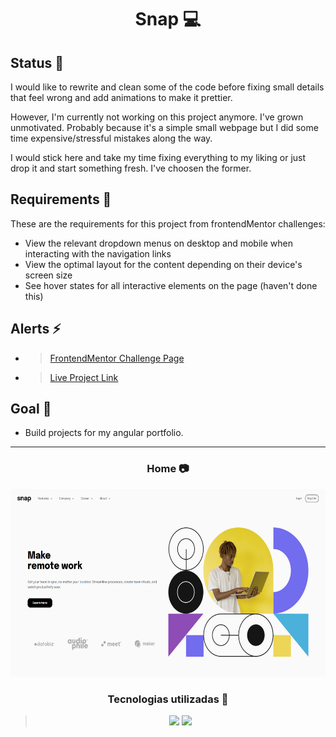 <h1 align="center"> Snap 💻 </h1>

## Status 🔧

I would like to rewrite and clean some of the code before fixing small details that feel wrong and add animations to make it prettier. 

However, I'm currently not working on this project anymore. I've grown unmotivated. Probably because it's a simple small webpage but I did some time expensive/stressful mistakes along the way.

I would stick here and take my time fixing everything to my liking or just drop it and start something fresh. I've choosen the former.

## Requirements 📄

These are the requirements for this project from frontendMentor challenges:

- View the relevant dropdown menus on desktop and mobile when interacting with the navigation links
- View the optimal layout for the content depending on their device's screen size
- See hover states for all interactive elements on the page (haven't done this)

## Alerts ⚡

- > [FrontendMentor Challenge Page](https://www.frontendmentor.io/challenges/intro-section-with-dropdown-navigation-ryaPetHE5)

- > [Live Project Link](https://snapintro.netlify.app)

## Goal 📌 

- Build projects for my angular portfolio.

---

<h3 align="center"> Home 📷 </h3>

<div align="center">
    <img height="300em" src="./src/assets/images/showcase.png">
</div>

<h3 align="center"> Tecnologias utilizadas 🤖 </h3>

 > <div align="center">
 >   <img src="https://img.shields.io/badge/Angular-DD0031?style=for-the-badge&logo=angular&logoColor=white">
 >   <img src="https://img.shields.io/badge/Sass-CC6699?style=for-the-badge&logo=sass&logoColor=white" >
 > </div>
